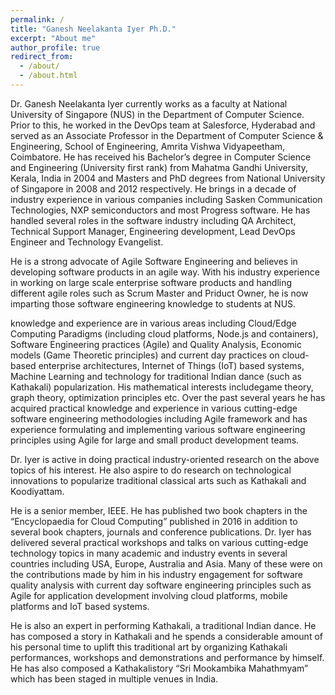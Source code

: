 ```yaml
---
permalink: /
title: "Ganesh Neelakanta Iyer Ph.D."
excerpt: "About me"
author_profile: true
redirect_from: 
  - /about/
  - /about.html
---
```


Dr. Ganesh Neelakanta Iyer currently works as a faculty at National University of Singapore (NUS) in the Department of Computer Science. Prior to this, he worked in the DevOps team at Salesforce, Hyderabad and served as an Associate Professor in the Department of Computer Science & Engineering, School of Engineering, Amrita Vishwa Vidyapeetham, Coimbatore. He has received his Bachelor’s degree in Computer Science and Engineering (University first rank) from Mahatma Gandhi University, Kerala, India in 2004 and Masters and PhD degrees from National University of Singapore in 2008 and 2012 respectively. He brings in a decade of industry experience in various companies including Sasken Communication Technologies, NXP semiconductors and most Progress software. He has handled several roles in the software industry including QA Architect, Technical Support Manager, Engineering development, Lead DevOps Engineer and Technology Evangelist.

He is a strong advocate of Agile Software Engineering and believes in developing software products in an agile way. With his industry experience in working on large scale enterprise software products and handling different agile roles such as Scrum Master and Priduct Owner, he is now imparting those software engineering knowledge to students at NUS.

knowledge and experience are in various areas including Cloud/Edge Computing Paradigms (including cloud platforms, Node.js and containers), Software Engineering practices (Agile) and Quality Analysis, Economic models (Game Theoretic principles) and current day practices on cloud-based enterprise architectures, Internet of Things (IoT) based systems, Machine Learning and technology for traditional Indian dance (such as Kathakali) popularization. His mathematical interests includegame theory, graph theory, optimization principles etc. Over the past several years he has acquired practical knowledge and experience in various cutting-edge software engineering methodologies including Agile framework and has experience formulating and implementing various software engineering principles using Agile for large and small product development teams.

Dr. Iyer is active in doing practical industry-oriented research on the above topics of his interest. He also aspire to do research on technological innovations to popularize traditional classical arts such as Kathakali and Koodiyattam.

He is a senior member, IEEE. He has published two book chapters in the “Encyclopaedia for Cloud Computing” published in 2016 in addition to several book chapters, journals and conference publications. Dr. Iyer has delivered several practical workshops and talks on various cutting-edge technology topics in many academic and industry events in several countries including USA, Europe, Australia and Asia. Many of these were on the contributions made by him in his industry engagement for software quality analysis with current day software engineering principles such as Agile for application development involving cloud platforms, mobile platforms and IoT based systems.

He is also an expert in performing Kathakali, a traditional Indian dance. He has composed a story in Kathakali and he spends a considerable amount of his personal time to uplift this traditional art by organizing Kathakali performances, workshops and demonstrations and performance by himself. He has also composed a Kathakalistory “Sri Mookambika Mahathmyam” which has been staged in multiple venues in India.
